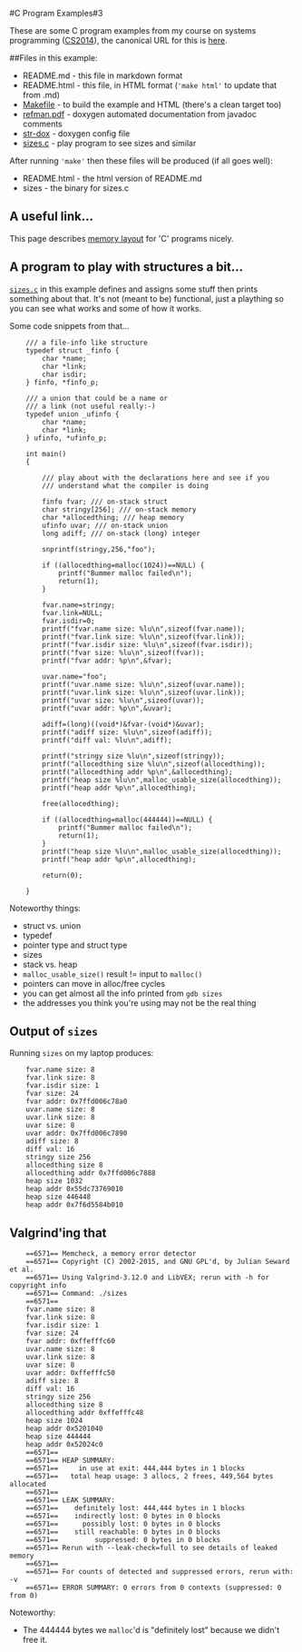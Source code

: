 
#C Program Examples#3

These are some C program examples from my course on systems 
programming (<a href="https://down.dsg.cs.tcd.ie/cs2014">CS2014</a>),
the canonical URL for this is 
<a href="https://down.dsg.cs.tcd.ie/cs2014/examples/c-progs-3/README.html">here</a>.

##Files in this example:

- README.md - this file in markdown format
- README.html - this file, in HTML format (```'make html'``` to update that from .md)
- [Makefile](Makefile) - to build the example and HTML (there's a clean target too)
- [refman.pdf](refman.pdf) - doxygen automated documentation from javadoc comments
- [str-dox](str-dox) - doxygen config file
- [sizes.c](sizes.c) - play program to see sizes and similar

After running ```'make'``` then these files will be produced (if all
goes well):

- README.html - the html version of README.md
- sizes - the binary for sizes.c

## A useful link...

This page describes [memory layout](http://www.geeksforgeeks.org/memory-layout-of-c-program/) for 'C' programs nicely.

## A program to play with structures a bit...

[```sizes.c```](sizes.c) in this example defines
and assigns some stuff then prints something
about that. It's not (meant to be) functional,
just a plaything so you can see what works and
some of how it works.

Some code snippets from that...

		/// a file-info like structure 
		typedef struct _finfo {
		    char *name;
		    char *link;
		    char isdir;
		} finfo, *finfo_p;
		
		/// a union that could be a name or
		/// a link (not useful really:-)
		typedef union _ufinfo {
		    char *name;
		    char *link;
		} ufinfo, *ufinfo_p;
		
		int main()
		{
		
			/// play about with the declarations here and see if you
			/// understand what the compiler is doing
		
			finfo fvar; /// on-stack struct
			char stringy[256]; /// on-stack memory
			char *allocedthing; /// heap memory
			ufinfo uvar; /// on-stack union
			long adiff; /// on-stack (long) integer
		
			snprintf(stringy,256,"foo");
		
			if ((allocedthing=malloc(1024))==NULL) {
				printf("Bummer malloc failed\n");
				return(1);
			}
		
			fvar.name=stringy;
			fvar.link=NULL;
			fvar.isdir=0;
			printf("fvar.name size: %lu\n",sizeof(fvar.name));
			printf("fvar.link size: %lu\n",sizeof(fvar.link));
			printf("fvar.isdir size: %lu\n",sizeof(fvar.isdir));
			printf("fvar size: %lu\n",sizeof(fvar));
			printf("fvar addr: %p\n",&fvar);
			
			uvar.name="foo";
			printf("uvar.name size: %lu\n",sizeof(uvar.name));
			printf("uvar.link size: %lu\n",sizeof(uvar.link));
			printf("uvar size: %lu\n",sizeof(uvar));
			printf("uvar addr: %p\n",&uvar);
		
			adiff=(long)((void*)&fvar-(void*)&uvar);
			printf("adiff size: %lu\n",sizeof(adiff));
			printf("diff val: %lu\n",adiff);
		
			printf("stringy size %lu\n",sizeof(stringy));
			printf("allocedthing size %lu\n",sizeof(allocedthing));
			printf("allocedthing addr %p\n",&allocedthing);
			printf("heap size %lu\n",malloc_usable_size(allocedthing));
			printf("heap addr %p\n",allocedthing);
		
			free(allocedthing);
		
			if ((allocedthing=malloc(444444))==NULL) {
				printf("Bummer malloc failed\n");
				return(1);
			}
			printf("heap size %lu\n",malloc_usable_size(allocedthing));
			printf("heap addr %p\n",allocedthing);
		
			return(0);
		
		}

Noteworthy things:

- struct vs. union
- typedef
- pointer type and struct type
- sizes
- stack vs. heap
- ```malloc_usable_size()``` result != input to ```malloc()```
- pointers can move in alloc/free cycles
- you can get almost all the info printed from ```gdb sizes``` 
- the addresses you think you're using may not be the real thing

## Output of ```sizes```

Running ```sizes``` on my laptop produces:

		fvar.name size: 8
		fvar.link size: 8
		fvar.isdir size: 1
		fvar size: 24
		fvar addr: 0x7ffd006c78a0
		uvar.name size: 8
		uvar.link size: 8
		uvar size: 8
		uvar addr: 0x7ffd006c7890
		adiff size: 8
		diff val: 16
		stringy size 256
		allocedthing size 8
		allocedthing addr 0x7ffd006c7888
		heap size 1032
		heap addr 0x55dc73769010
		heap size 446448
		heap addr 0x7f6d5584b010

## Valgrind'ing that


		==6571== Memcheck, a memory error detector
		==6571== Copyright (C) 2002-2015, and GNU GPL'd, by Julian Seward et al.
		==6571== Using Valgrind-3.12.0 and LibVEX; rerun with -h for copyright info
		==6571== Command: ./sizes
		==6571== 
		fvar.name size: 8
		fvar.link size: 8
		fvar.isdir size: 1
		fvar size: 24
		fvar addr: 0xffefffc60
		uvar.name size: 8
		uvar.link size: 8
		uvar size: 8
		uvar addr: 0xffefffc50
		adiff size: 8
		diff val: 16
		stringy size 256
		allocedthing size 8
		allocedthing addr 0xffefffc48
		heap size 1024
		heap addr 0x5201040
		heap size 444444
		heap addr 0x52024c0
		==6571== 
		==6571== HEAP SUMMARY:
		==6571==     in use at exit: 444,444 bytes in 1 blocks
		==6571==   total heap usage: 3 allocs, 2 frees, 449,564 bytes allocated
		==6571== 
		==6571== LEAK SUMMARY:
		==6571==    definitely lost: 444,444 bytes in 1 blocks
		==6571==    indirectly lost: 0 bytes in 0 blocks
		==6571==      possibly lost: 0 bytes in 0 blocks
		==6571==    still reachable: 0 bytes in 0 blocks
		==6571==         suppressed: 0 bytes in 0 blocks
		==6571== Rerun with --leak-check=full to see details of leaked memory
		==6571== 
		==6571== For counts of detected and suppressed errors, rerun with: -v
		==6571== ERROR SUMMARY: 0 errors from 0 contexts (suppressed: 0 from 0)

Noteworthy:

- The 444444 bytes we ```malloc```'d is "definitely lost" because we didn't free it.
